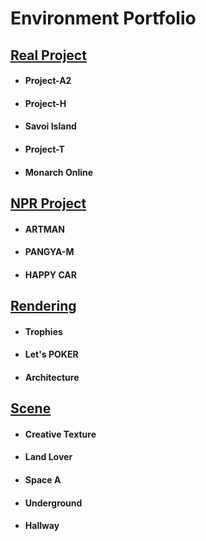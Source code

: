 # Environment Portfolio

## [Real Project](https://github.com/initst/PortfolioHAN_2024/blob/main/Env_Real.md)
- #### Project-A2
- #### Project-H
- #### Savoi Island
- #### Project-T
- #### Monarch Online

## [NPR Project](https://github.com/initst/PortfolioHAN_2024/blob/main/Env_NPR.md)
- #### ARTMAN
- #### PANGYA-M
- #### HAPPY CAR

## [Rendering](https://github.com/initst/PortfolioHAN_2024/blob/main/Env_Rendering)
- #### Trophies
- #### Let's POKER
- #### Architecture

## [Scene](https://github.com/initst/PortfolioHAN_2024/blob/main/Env_Scene.md)
- #### Creative Texture
- #### Land Lover
- #### Space A
- #### Underground
- #### Hallway
